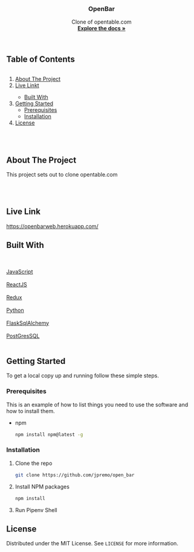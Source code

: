 <br />
<p align="center">
  <a href="https://github.com/jpremo/open_bar>
    <img src="react-app/src/components/NavBar/open_bar_logo.png" alt="Logo" width="80" height="80">
  </a>

  <h3 align="center">OpenBar</h3>

  <p align="center">
   Clone of opentable.com
    <br />
    <a href="https://github.com/jpremo/open_bar"><strong>Explore the docs »</strong></a>
    <br />
    <br />

  </p>
</p>

<!-- TABLE OF CONTENTS -->

  <summary><h2 style="display: inline-block">Table of Contents</h2></summary>
  <ol>
    <li>
      <a href="#about-the-project">About The Project</a>
     <li><a href="#LiveLink">Live Linkt</a></li>
      <ul>
        <li><a href="#built-with">Built With</a></li>
      </ul>
    </li>
    <li>
      <a href="#getting-started">Getting Started</a>
      <ul>
        <li><a href="#prerequisites">Prerequisites</a></li>
        <li><a href="#installation">Installation</a></li>
      </ul>
    </li>
    <li><a href="#license">License</a></li>
   
  </ol>
  
<br>
<br>

<!-- ABOUT THE PROJECT -->

## About The Project

This project sets out to clone opentable.com

<br><br/>


## Live Link

https://openbarweb.herokuapp.com/

## Built With

<br>

<p align="left">
  <a href="https://www.javascript.com/">
     JavaScript
  </a>
<br>
<br>
  <a href="https://reactjs.org/">
    ReactJS
  </a>
<br>  
<br>
    <a href="https://redux.js.org/">
    Redux
  </a>
<br>  
<br>
    <a href="https://www.python.org/">
    Python
  </a>
<br>  
 <br>
    <a href="https://flask-sqlalchemy.palletsprojects.com/en/2.x//">
    FlaskSqlAlchemy
  </a>
<br>
<br>
    <a href="https://www.postgresql.org/">
    PostGresSQL
  </a>
<br> 
<br>

<p/>

<!-- GETTING STARTED -->

## Getting Started

To get a local copy up and running follow these simple steps.

### Prerequisites

This is an example of how to list things you need to use the software and how to install them.

- npm
  ```sh
  npm install npm@latest -g
  ```

### Installation

1. Clone the repo
   ```sh
   git clone https://github.com/jpremo/open_bar
   ```
2. Install NPM packages
   ```sh
   npm install
   ```
   
 3. Run Pipenv Shell
 
 


<!-- LICENSE -->

## License

Distributed under the MIT License. See `LICENSE` for more information.

<!-- CONTACT -->

